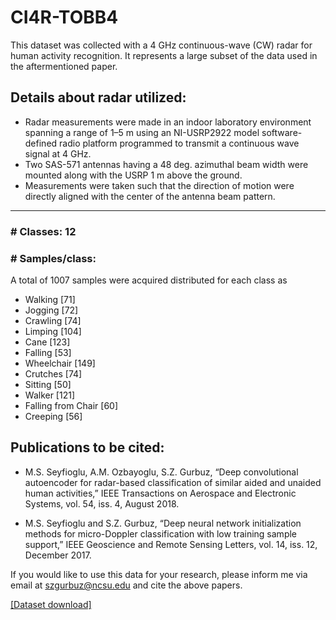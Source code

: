 # CI4R-TOBB4

This dataset was collected with a 4 GHz continuous-wave (CW) radar for human activity recognition.  It represents a large subset of the data used in the aftermentioned paper.

## Details about radar utilized:

- ​Radar measurements were made in an indoor laboratory environment spanning a range of 1–5 m using an NI-USRP2922 model software-defined radio platform programmed to transmit a continuous wave signal at 4 GHz.
- Two SAS-571 antennas having a 48 deg. azimuthal beam width were mounted along with the USRP 1 m above the ground.
- Measurements were taken such that the direction of motion were directly aligned with the center of the antenna beam pattern.
---
### # Classes: 12
### # Samples/class: 
A total of 1007 samples were acquired distributed for each class as


- Walking [71]
- Jogging [72]
- Crawling [74]
- Limping [104]
- Cane [123]
- Falling [53]
- Wheelchair [149]
- Crutches [74]
- Sitting [50]
- Walker [121]
- Falling from Chair [60]
- Creeping [56]

## Publications to be cited:
* M.S. Seyfioglu, A.M. Ozbayoglu, S.Z. Gurbuz, “Deep convolutional autoencoder for radar-based classification of similar aided and unaided human activities,” IEEE Transactions on Aerospace and Electronic Systems, vol. 54, iss. 4, August 2018. 

* M.S. Seyfioglu and S.Z. Gurbuz, “Deep neural network initialization methods for micro-Doppler classification with low training sample support,” IEEE Geoscience and Remote Sensing Letters, vol. 14, iss. 12, December 2017.

If you would like to use this data for your research, please inform me via email at szgurbuz@ncsu.edu and cite the above papers.

[[Dataset download]](https://storage.cloud.google.com/4ghz_cw_human_activity_dataset)

<!--- (https://drive.google.com/file/d/1skXKNrQrTi1ddZVNUaUxAg3b1tlrSYoL/view?usp=sharing) 

[[Spectrograms download]](https://drive.google.com/file/d/1MgvVRqQ1sVgH_bYqLQ2qp4pYk3Gk7Kfo/view?usp=sharing) --->

